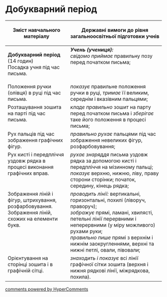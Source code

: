 <div id="hypercomments_widget" class="js-hypercomments-widget invisible"></div>

# Добукварний період

<table>
<thead>
  <tr>
    <th width="40%" align="center"><p>Зміст навчального матеріалу</p></td>
    <th width="60%" align="center"><p>Державні вимоги до рівня загальноосвітньої підготовки учнів</p></td>
  </tr>
</thead>
<tbody>
  <tr>
    <td width="40%" style="vertical-align:top !important;">
    <p><b>Добукварний період</b> (14 годин)<br>
Посадка учня під час письма.</td>
    <td width="60%" style="vertical-align:top !important;">
<i><b>Учень (учениця):</b></i><br>
<i>свідомо приймає</i> правильну позу перед початком письма;</td>
  </tr>
  <tr>
    <td width="40%" style="vertical-align:top !important;">
    Положення ручки (олівця) в руці під час письма.</td>
    <td width="60%" style="vertical-align:top !important;">
<i>показує</i> правильне положення ручки в руці, <i>тримає</i> її великим, середнім і вказівним пальцями;</td>
  </tr>
  <tr>
    <td width="40%" style="vertical-align:top !important;">
Розташування зошита на парті під час письма.</td>
    <td width="60%" style="vertical-align:top !important;">
<i>кладе правильно</i> зошит на парту перед початком письма і <i>зберігає</i> таке його положення в процесі письма;</td>
  </tr>
  <tr>
    <td width="40%" style="vertical-align:top !important;">
Рух пальців під час зображення графічних фігур.</td>
    <td width="60%" style="vertical-align:top !important;">
<i>правильно рухає</i> пальцями під час зображення невеликих фігур, розфарбовування;</td>
  </tr>
  <tr>
    <td width="40%" style="vertical-align:top !important;">
Рух кисті і передпліччя уздовж рядка в процесі виконання графічних вправ.</td>
    <td width="60%" style="vertical-align:top !important;">
<i>рухає знаряддя</i> письма уздовж рядка за допомогою кисті і передпліччя на мізинному пальці;<br>
<i>показує</i> верхню, нижню, ліву, праву сторони сторінки; початок, середину, кінець рядка; <br></td>
  </tr>
  <tr>
    <td width="40%" style="vertical-align:top !important;">
Зображення ліній і фігур, штрихування, розфарбовування.<br>
Зображення ліній, схожих на елементи букв.<br></td>
    <td width="60%" style="vertical-align:top !important;">
<i>проводить лінії:</i> вертикальні, горизонтальні, похилі (ліворуч, праворуч);<br>
<i>зображує</i> прямі, ламані, хвилясті, петельні лінії перервними і неперервними (у міру можливого) рухами руки;<br>
<i>правильно пише</i> прямі з верхнім і нижнім заокругленнями, верхні та нижні петлі, овали, півовали;<br></td>
  </tr>
  <tr>
    <td width="40%" style="vertical-align:top !important;">
Орієнтування на сторінці зошита і в графічній сітці.</td>
    <td width="60%" style="vertical-align:top !important;">
<i>знаходить і показує</i> всі лінії графічної сітки зошита (верхня і нижня рядкові лінії, міжрядкова, похила).</td>
  </tr>
</tbody>
</table>

<div class="js-hypercomments-container">
<a href="http://hypercomments.com" class="hc-link" title="comments widget">comments powered by HyperComments</a>
</div>